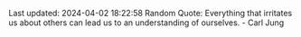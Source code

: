 Last updated: 2024-04-02 18:22:58
Random Quote: Everything that irritates us about others can lead us to an understanding of ourselves. - Carl Jung
